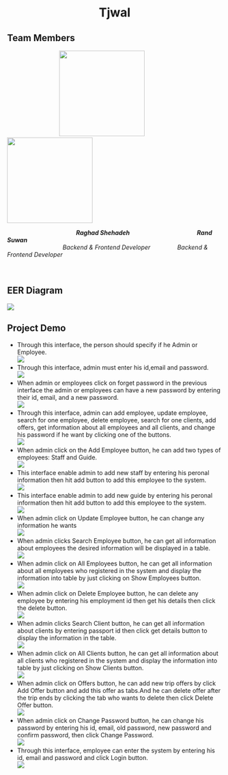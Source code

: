 <h1 align="center">Tjwal</h1> 
<h2 align="left"> Team Members</h2>

&nbsp; &nbsp; &nbsp; &nbsp; &nbsp; &nbsp;&nbsp; &nbsp; &nbsp; &nbsp; &nbsp; &nbsp; &nbsp;&nbsp; &nbsp; &nbsp; &nbsp;<img src="https://user-images.githubusercontent.com/100478249/176669221-c5ba42d5-be16-49de-a6d9-12c09898dcf8.png" width="200" height="200">   &nbsp; &nbsp; &nbsp; &nbsp; &nbsp; &nbsp; &nbsp; &nbsp; &nbsp; <img src="https://user-images.githubusercontent.com/100478249/156831225-28b02cc5-423b-4701-9cb2-23ea54952f44.png" width="200" height="200"> 

&nbsp; &nbsp; &nbsp; &nbsp; &nbsp; &nbsp;&nbsp; &nbsp; &nbsp; &nbsp; &nbsp; &nbsp; &nbsp; &nbsp; &nbsp; &nbsp; &nbsp; &nbsp; &nbsp; &nbsp; &nbsp; ***Raghad Shehadeh*** &nbsp; &nbsp; &nbsp; &nbsp; &nbsp; &nbsp; &nbsp; &nbsp; &nbsp;&nbsp; &nbsp; &nbsp;&nbsp; &nbsp; &nbsp; &nbsp; &nbsp; &nbsp;&nbsp; &nbsp; &nbsp; ***Rand Suwan*** 
<br>
&nbsp; &nbsp; &nbsp; &nbsp; &nbsp; &nbsp;&nbsp; &nbsp; &nbsp; &nbsp; &nbsp; &nbsp; &nbsp; &nbsp; &nbsp; &nbsp; &nbsp;   *Backend & Frontend Developer*  &nbsp; &nbsp; &nbsp; &nbsp; &nbsp; &nbsp; &nbsp;&nbsp; *Backend & Frontend Developer* 
<br><br><br>

<h2 align="left"> EER Diagram</h2> 
<img align="center" src="https://user-images.githubusercontent.com/100478249/176670489-39ca3059-0990-48f7-8dca-688adcdb68be.png">
<h2 align="left"> Project Demo</h2> 
<ul>
  <li>Through this interface, the person should specify if he Admin or Employee.<br><img src="https://user-images.githubusercontent.com/100478249/176677082-e1d87c6b-aa6f-40ac-b7ec-d66aea21dbc5.png">
  </li>
      <li>Through this interface, admin must enter his id,email and password.<br><img src="https://user-images.githubusercontent.com/100478249/176677176-42c7f562-93fc-47a9-aa7b-14dfea4400d8.png">
  </li>
  <li> When admin or employees click on forget password in the previous interface the admin or employees can have a new password by entering their id, email, and a new password.<br> 
 <img src="https://user-images.githubusercontent.com/100478249/176677195-3bdc00b0-9d38-4fce-966d-fabba25c64d5.png">
  </li>
   <li> Through this interface, admin can add employee, update employee, search for one employee, delete employee, search for one clients, add offers, get information about all employees and all clients, and change his password if he want by clicking one of the buttons.<br><img src="https://user-images.githubusercontent.com/100478249/176677206-1a0eab9c-5e19-4c7c-a117-3a9360be826b.png">
  </li>
   <li> When admin click on the Add Employee button, he can add two types of employees: Staff and Guide.<br><img src="https://user-images.githubusercontent.com/100478249/176678981-cd02b447-28c1-44a4-b873-ef94d1c1d101.png">
  </li>
  <li> This interface enable admin to add new staff by entering his peronal information then hit add button to add this employee to the system.<br><img src="https://user-images.githubusercontent.com/100478249/176678996-78f39801-873c-4df7-8cf0-cf831330fa95.png">
  </li>
   <li>This interface enable admin to add new guide by entering his peronal information then hit add button to add this employee to the system.<br><img src="https://user-images.githubusercontent.com/100478249/176679021-f126b985-33aa-4572-914d-370a4b11f670.png">
  </li>
    <li> When admin click on Update Employee button, he can change any information he wants<br><img src="https://user-images.githubusercontent.com/100478249/176679037-f2d08410-e23c-4649-aaa6-42c0d355f2a4.png">
  </li>
   <li> When admin clicks Search Employee button, he can get all information about employees the desired information will be displayed in a table.<br><img src="https://user-images.githubusercontent.com/100478249/176680383-fc84ee77-41a8-4229-af32-e04cf72b2271.png">
  </li>
   <li> When admin click on All Employees button, he can get all information about all employees who registered in the system and display the information into table by just clicking on Show Employees button.<br><img src="https://user-images.githubusercontent.com/100478249/176680437-5b4c3c41-b917-441d-bf39-25b4323c64d5.png">
  </li>
   <li> When admin click on Delete Employee button, he can delete any employee by entering his employment id then get his details then click the delete button.<br><img src="https://user-images.githubusercontent.com/100478249/176680453-524f3c9d-e3d7-41d5-99f3-ac4d17b30c18.png">
  </li>
   <li> When admin clicks Search Client button, he can get all information about clients by entering passport id then click get details button to display the information in the table.<br><img src="https://user-images.githubusercontent.com/100478249/176680488-a34fddf2-d525-4a94-8727-2cbbcd79a205.png">
  </li>
  
  <li>When admin click on All Clients button, he can get all information about all clients who registered in the system and display the information into table by just clicking on Show Clients button.<br><img src="https://user-images.githubusercontent.com/100478249/176683522-94820b6b-cf8f-4a8d-9054-ab9476257b82.png">
  </li>
   <li>When admin click on Offers button, he can add new trip offers by click Add Offer button and add this offer as tabs.And he can delete offer after the trip ends by clicking the tab who wants to delete then click Delete Offer button.<br><img src="https://user-images.githubusercontent.com/100478249/176680453-524f3c9d-e3d7-41d5-99f3-ac4d17b30c18.png">
  </li>
   <li>When admin click on Change Password button, he can change his password by entering his id, email, old password, new password and confirm password, then click Change Password.<br><img src="https://user-images.githubusercontent.com/100478249/176683576-9c5b6a8d-d05f-4e8e-b1b2-d72cc9fbf502.png">
      <li>Through this interface, employee can enter the system by entering his id, email and password and click Login button.<br><img src="https://user-images.githubusercontent.com/100478249/176683650-de096f3b-45e0-4322-85f9-920ffd3c1380.png">
  </li>
  </ul>






